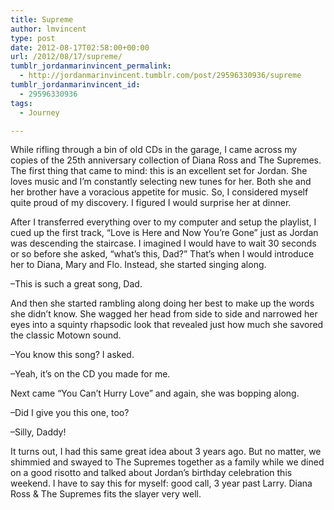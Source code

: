 ```yaml
---
title: Supreme
author: lmvincent
type: post
date: 2012-08-17T02:58:00+00:00
url: /2012/08/17/supreme/
tumblr_jordanmarinvincent_permalink:
  - http://jordanmarinvincent.tumblr.com/post/29596330936/supreme
tumblr_jordanmarinvincent_id:
  - 29596330936
tags:
  - Journey

---
```

While rifling through a bin of old CDs in the garage, I came across my copies of the 25th anniversary collection of Diana Ross and The Supremes. The first thing that came to mind: this is an excellent set for Jordan. She loves music and I&rsquo;m constantly selecting new tunes for her. Both she and her brother have a voracious appetite for music. So, I considered myself quite proud of my discovery. I figured I would surprise her at dinner.

After I transferred everything over to my computer and setup the playlist, I cued up the first track, &ldquo;Love is Here and Now You&rsquo;re Gone&rdquo; just as Jordan was descending the staircase. I imagined I would have to wait 30 seconds or so before she asked, &ldquo;what&rsquo;s this, Dad?&rdquo; That&rsquo;s when I would introduce her to Diana, Mary and Flo. Instead, she started singing along.

&ndash;This is such a great song, Dad.

And then she started rambling along doing her best to make up the words she didn&rsquo;t know. She wagged her head from side to side and narrowed her eyes into a squinty rhapsodic look that revealed just how much she savored the classic Motown sound. 

&ndash;You know this song? I asked.

&ndash;Yeah, it&rsquo;s on the CD you made for me.

Next came &ldquo;You Can&rsquo;t Hurry Love&rdquo; and again, she was bopping along.

&ndash;Did I give you this one, too?

&ndash;Silly, Daddy!

It turns out, I had this same great idea about 3 years ago. But no matter, we shimmied and swayed to The Supremes together as a family while we dined on a good risotto and talked about Jordan&rsquo;s birthday celebration this weekend. I have to say this for myself: good call, 3 year past Larry. Diana Ross & The Supremes fits the slayer very well.